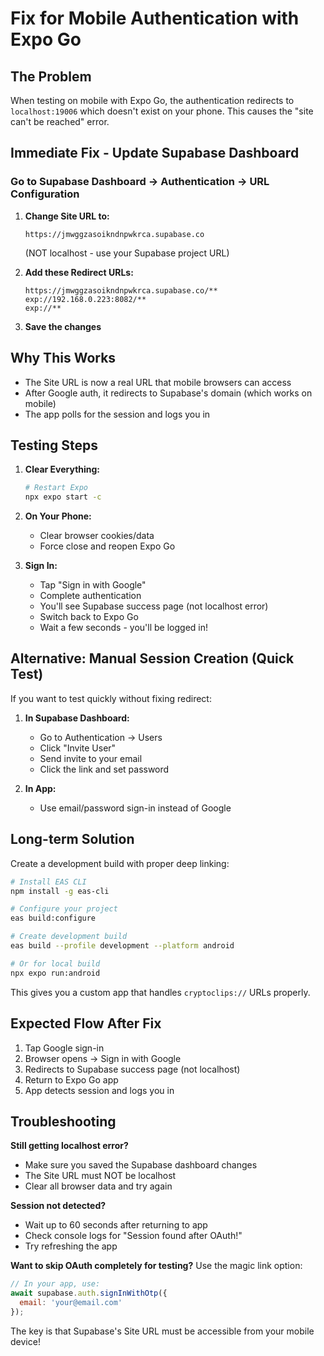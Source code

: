 # Fix for Mobile Authentication with Expo Go

## The Problem
When testing on mobile with Expo Go, the authentication redirects to `localhost:19006` which doesn't exist on your phone. This causes the "site can't be reached" error.

## Immediate Fix - Update Supabase Dashboard

### Go to Supabase Dashboard → Authentication → URL Configuration

1. **Change Site URL to:**
   ```
   https://jmwggzasoikndnpwkrca.supabase.co
   ```
   (NOT localhost - use your Supabase project URL)

2. **Add these Redirect URLs:**
   ```
   https://jmwggzasoikndnpwkrca.supabase.co/**
   exp://192.168.0.223:8082/**
   exp://**
   ```

3. **Save the changes**

## Why This Works

- The Site URL is now a real URL that mobile browsers can access
- After Google auth, it redirects to Supabase's domain (which works on mobile)
- The app polls for the session and logs you in

## Testing Steps

1. **Clear Everything:**
   ```bash
   # Restart Expo
   npx expo start -c
   ```

2. **On Your Phone:**
   - Clear browser cookies/data
   - Force close and reopen Expo Go

3. **Sign In:**
   - Tap "Sign in with Google"
   - Complete authentication
   - You'll see Supabase success page (not localhost error)
   - Switch back to Expo Go
   - Wait a few seconds - you'll be logged in!

## Alternative: Manual Session Creation (Quick Test)

If you want to test quickly without fixing redirect:

1. **In Supabase Dashboard:**
   - Go to Authentication → Users
   - Click "Invite User"
   - Send invite to your email
   - Click the link and set password

2. **In App:**
   - Use email/password sign-in instead of Google

## Long-term Solution

Create a development build with proper deep linking:

```bash
# Install EAS CLI
npm install -g eas-cli

# Configure your project
eas build:configure

# Create development build
eas build --profile development --platform android

# Or for local build
npx expo run:android
```

This gives you a custom app that handles `cryptoclips://` URLs properly.

## Expected Flow After Fix

1. Tap Google sign-in
2. Browser opens → Sign in with Google
3. Redirects to Supabase success page (not localhost)
4. Return to Expo Go app
5. App detects session and logs you in

## Troubleshooting

**Still getting localhost error?**
- Make sure you saved the Supabase dashboard changes
- The Site URL must NOT be localhost
- Clear all browser data and try again

**Session not detected?**
- Wait up to 60 seconds after returning to app
- Check console logs for "Session found after OAuth!"
- Try refreshing the app

**Want to skip OAuth completely for testing?**
Use the magic link option:
```javascript
// In your app, use:
await supabase.auth.signInWithOtp({
  email: 'your@email.com'
});
```

The key is that Supabase's Site URL must be accessible from your mobile device!